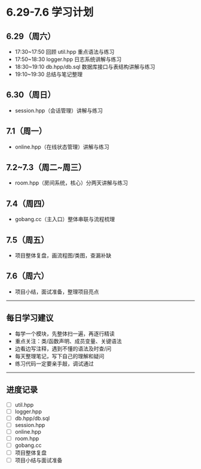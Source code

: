 # 6.29-7.6 学习计划

## 6.29（周六）
- 17:30~17:50 回顾 util.hpp 重点语法与练习
- 17:50~18:30 logger.hpp 日志系统讲解与练习
- 18:30~19:10 db.hpp/db.sql 数据库接口与表结构讲解与练习
- 19:10~19:30 总结与笔记整理

## 6.30（周日）
- session.hpp（会话管理）讲解与练习

## 7.1（周一）
- online.hpp（在线状态管理）讲解与练习

## 7.2~7.3（周二~周三）
- room.hpp（房间系统，核心）分两天讲解与练习

## 7.4（周四）
- gobang.cc（主入口）整体串联与流程梳理

## 7.5（周五）
- 项目整体复盘，画流程图/类图，查漏补缺

## 7.6（周六）
- 项目小结，面试准备，整理项目亮点

---

## 每日学习建议
- 每学一个模块，先整体扫一遍，再逐行精读
- 重点关注：类/函数声明、成员变量、关键语法
- 边看边写注释，遇到不懂的语法及时查/问
- 每天整理笔记，写下自己的理解和疑问
- 练习代码一定要亲手敲，调试通过

---

## 进度记录
- [ ] util.hpp
- [ ] logger.hpp
- [ ] db.hpp/db.sql
- [ ] session.hpp
- [ ] online.hpp
- [ ] room.hpp
- [ ] gobang.cc
- [ ] 项目整体复盘
- [ ] 项目小结与面试准备 